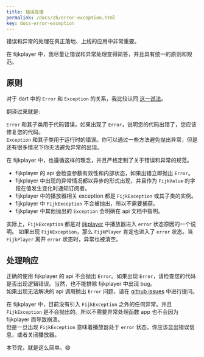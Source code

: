 ```yaml
---
title: 错误处理
permalink: /docs/zh/error-exception.html
key: docs-error-exception
---
```


错误和异常的处理在真正落地、上线的应用中非常重要。

在 fijkplayer 中，我尽量让错误和异常处理变得简答，并且具有统一的原则和规范。

## 原则

对于 dart 中的 `Error` 和 `Exception` 的关系，我比较认同 [这一说法](https://groups.google.com/a/dartlang.org/d/msg/misc/lx9CXiV3o30/s5l_PwpHUGAJ)。

翻译过来就是:
>
`Error` 和其子类用于代码错误，如果出现了 `Error`，说明您的代码出错了，您应该修复您的代码。  
`Exception` 和其子类用于运行时的错误。你可以通过一些方法避免抛出异常，但是还有很多情况下你无法避免异常的出现。

在 fijkplayer 中，也遵循这样的理念，并且严格定制了关于错误和异常的规范。

* fijkplayer 的 api 会检查参数有效性和内部状态，如果出错立即抛出 `Error`。  
* fijkplayer 中出现的异常情况都以异步的形式出现，并且作为 `FijkValue` 的字段在值发生变化时通知订阅者。
* fijkplayer 中的播放器相关 exception 都是 `FijkException` 或其子类的实例。
* fijkplayer 中 `FijkException` 不会被抛出，所以不需要捕获。
* fijkplayer 中其他抛出的 `Exception` 会明确在 api 文档中指明。 

实际上，`FijkException` 都是对 [ijkplayer](https://github.com/bilibili/ijkplayer) 中播放器进入 `error` 状态原因的一个说明。
如果出现 `FijkException`，那么 `FijkPlayer` 肯定也进入了 `error` 状态。当 `FijkPlayer` 离开 `error` 状态时，异常也被清空。

## 处理响应

正确的使用 fijkplayer 的 api 不会抛出 `Error`。如果出现 `Error`，请检查您的代码是否出现逻辑错误。当然，也不能排除 fijkplayer 中出现 bug。  
如果出现无法解决的 api 调用抛出 `Error` 问题，请在 [github issues](https://github.com/befovy/fijkplayer/issues) 中进行提问。

在 fijkplayer 中，目前没有引入 `FijkException` 之外的任何异常。并且 `FijkException` 是不会抛出的。所以不需要异常处理函数 app 也不会因为 fijkplayer 而导致崩溃。  
但是一旦出现 `FijkException` 意味着播放器处于 `error` 状态，你应该显出错误信息，或者关闭播放器。

本节完，就是这么简单。😄
